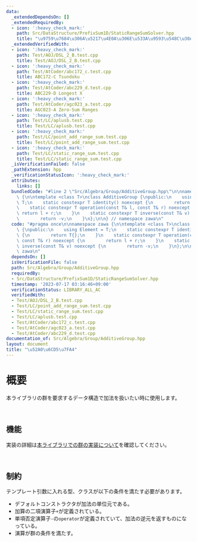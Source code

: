 ```yaml
---
data:
  _extendedDependsOn: []
  _extendedRequiredBy:
  - icon: ':heavy_check_mark:'
    path: Src/DataStructure/PrefixSum1D/StaticRangeSumSolver.hpp
    title: "\u9759\u7684\u306A\u5217\u4E0A\u306E\u533A\u9593\u548C\u30AF\u30A8\u30EA"
  _extendedVerifiedWith:
  - icon: ':heavy_check_mark:'
    path: Test/AOJ/DSL_2_B.test.cpp
    title: Test/AOJ/DSL_2_B.test.cpp
  - icon: ':heavy_check_mark:'
    path: Test/AtCoder/abc172_c.test.cpp
    title: ABC172-C Tsundoku
  - icon: ':heavy_check_mark:'
    path: Test/AtCoder/abc229_d.test.cpp
    title: ABC229-D Longest X
  - icon: ':heavy_check_mark:'
    path: Test/AtCoder/agc023_a.test.cpp
    title: AGC023-A Zero-Sum Ranges
  - icon: ':heavy_check_mark:'
    path: Test/LC/aplusb.test.cpp
    title: Test/LC/aplusb.test.cpp
  - icon: ':heavy_check_mark:'
    path: Test/LC/point_add_range_sum.test.cpp
    title: Test/LC/point_add_range_sum.test.cpp
  - icon: ':heavy_check_mark:'
    path: Test/LC/static_range_sum.test.cpp
    title: Test/LC/static_range_sum.test.cpp
  _isVerificationFailed: false
  _pathExtension: hpp
  _verificationStatusIcon: ':heavy_check_mark:'
  attributes:
    links: []
  bundledCode: "#line 2 \"Src/Algebra/Group/AdditiveGroup.hpp\"\n\nnamespace zawa\
    \ {\n\ntemplate <class T>\nclass AdditiveGroup {\npublic:\n    using Element =\
    \ T;\n    static constexpr T identity() noexcept {\n        return T{};\n    }\n\
    \    static constexpr T operation(const T& l, const T& r) noexcept {\n       \
    \ return l + r;\n    }\n    static constexpr T inverse(const T& v) noexcept {\n\
    \        return -v;\n    }\n};\n\n} // namespace zawa\n"
  code: "#pragma once\n\nnamespace zawa {\n\ntemplate <class T>\nclass AdditiveGroup\
    \ {\npublic:\n    using Element = T;\n    static constexpr T identity() noexcept\
    \ {\n        return T{};\n    }\n    static constexpr T operation(const T& l,\
    \ const T& r) noexcept {\n        return l + r;\n    }\n    static constexpr T\
    \ inverse(const T& v) noexcept {\n        return -v;\n    }\n};\n\n} // namespace\
    \ zawa\n"
  dependsOn: []
  isVerificationFile: false
  path: Src/Algebra/Group/AdditiveGroup.hpp
  requiredBy:
  - Src/DataStructure/PrefixSum1D/StaticRangeSumSolver.hpp
  timestamp: '2023-07-17 03:16:46+09:00'
  verificationStatus: LIBRARY_ALL_AC
  verifiedWith:
  - Test/AOJ/DSL_2_B.test.cpp
  - Test/LC/point_add_range_sum.test.cpp
  - Test/LC/static_range_sum.test.cpp
  - Test/LC/aplusb.test.cpp
  - Test/AtCoder/abc172_c.test.cpp
  - Test/AtCoder/agc023_a.test.cpp
  - Test/AtCoder/abc229_d.test.cpp
documentation_of: Src/Algebra/Group/AdditiveGroup.hpp
layout: document
title: "\u52A0\u6CD5\u7FA4"
---
```


# 概要

本ライブラリの群を要求するデータ構造で加法を扱いたい時に使用します。

<br />

## 機能

実装の詳細は[本ライブラリでの群の実装について](https://zawa-tin.github.io/cp-documentation/Docs/Appendix/Group.html)を確認してください。

<br />

## 制約

テンプレート引数に入れる型、クラスが以下の条件を満たす必要があります。
- デフォルトコンストラクタが加法の単位元である。
- 加算の二項演算子`+`が定義されている。
- 単項否定演算子`-`の`operator`が定義されていて、加法の逆元を返すものになっている。
- 演算が群の条件を満たす。

